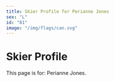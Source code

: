 ```yaml
---
title: Skier Profile for Perianne Jones
sex: "L"
id: "81"
image: "/img/flags/can.svg" 
---
```


# Skier Profile

This page is for: Perianne Jones.
    
